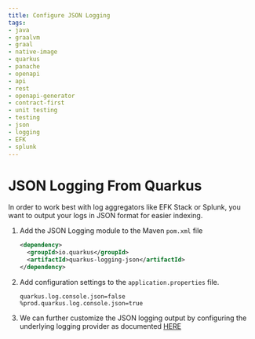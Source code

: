 ```yaml
---
title: Configure JSON Logging
tags:
- java
- graalvm
- graal
- native-image
- quarkus
- panache
- openapi
- api
- rest
- openapi-generator
- contract-first
- unit testing
- testing
- json
- logging
- EFK
- splunk
---
```


# JSON Logging From Quarkus

In order to work best with log aggregators like EFK Stack or Splunk, you want to output your logs in JSON format for easier indexing.

1. Add the JSON Logging module to the Maven `pom.xml` file
    ```xml
    <dependency>
      <groupId>io.quarkus</groupId>
      <artifactId>quarkus-logging-json</artifactId>
    </dependency>
    ```
1. Add configuration settings to the `application.properties` file.
    ```
    quarkus.log.console.json=false
    %prod.quarkus.log.console.json=true
    ```
1. We can further customize the JSON logging output by configuring the underlying logging provider as documented [HERE](https://quarkus.io/guides/logging#logging-adapters)
